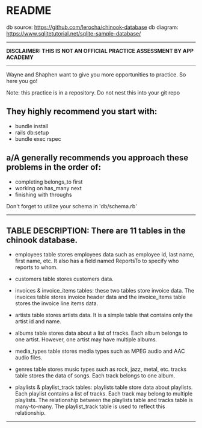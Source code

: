 # README
db source: https://github.com/lerocha/chinook-database
db diagram: https://www.sqlitetutorial.net/sqlite-sample-database/
________________________________________________________________________________
**DISCLAIMER: THIS IS NOT AN OFFICIAL PRACTICE ASSESSMENT BY APP ACADEMY**
________________________________________________________________________________

Wayne and Shaphen want to give you more opportunities to practice.
So here you go!

Note: this practice is in a repository. Do not nest this into your git repo

## They highly recommend you start with:
 - bundle install
 - rails db:setup <!-- note: this may take a few minutes to install -->
 - bundle exec rspec

## a/A generally recommends you approach these problems in the order of:
 - completing belongs_to first
 - working on has_many next
 - finishing with throughs

Don't forget to utilize your schema in 'db/schema.rb'

________________________________________________________________________________
## TABLE DESCRIPTION: There are 11 tables in the chinook database.

 - employees table stores employees data such as employee id, last name, first 
 name, etc. It also has a field named ReportsTo to specify who reports to whom.

 - customers table stores customers data.

 - invoices & invoice_items tables: these two tables store invoice data. The 
 invoices table stores invoice header data and the invoice_items table stores 
 the invoice line items data.

 - artists table stores artists data. It is a simple table that contains only 
 the artist id and name.

 - albums table stores data about a list of tracks. Each album belongs to one 
 artist. However, one artist may have multiple albums.

 - media_types table stores media types such as MPEG audio and AAC audio files.

 - genres table stores music types such as rock, jazz, metal, etc.
 tracks table stores the data of songs. Each track belongs to one album.
 
 - playlists & playlist_track tables: playlists table store data about playlists. 
 Each playlist contains a list of tracks. Each track may belong to multiple 
 playlists. The relationship between the playlists table and tracks table is 
 many-to-many. The playlist_track table is used to reflect this relationship.
 ________________________________________________________________________________
